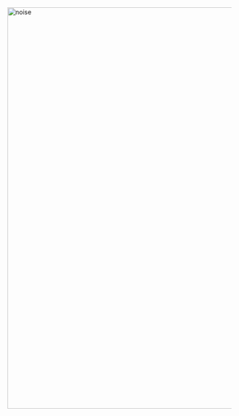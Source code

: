 <img width="1532" height="900" alt="noise" src="https://github.com/user-attachments/assets/8ae1285c-8c4f-4869-81e7-f4af060aa972" />
